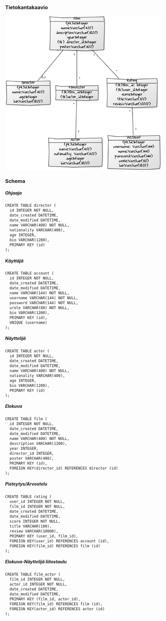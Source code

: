 ### Tietokantakaavio
![tietokantakaavio](https://github.com/antlammi/FilmRatings/blob/master/dokumentaatio/Tietokantakaavio%20v3.png)
### Schema
##### Ohjaaja
  ```
  CREATE TABLE director (
    id INTEGER NOT NULL, 
    date_created DATETIME, 
    date_modified DATETIME, 
    name VARCHAR(400) NOT NULL, 
    nationality VARCHAR(400), 
    age INTEGER, 
    bio VARCHAR(1200), 
    PRIMARY KEY (id)
  );
  ```
##### Käyttäjä
  ```
  CREATE TABLE account (
    id INTEGER NOT NULL, 
    date_created DATETIME, 
    date_modified DATETIME, 
    name VARCHAR(144) NOT NULL, 
    username VARCHAR(144) NOT NULL, 
    password VARCHAR(144) NOT NULL, 
    urole VARCHAR(80) NOT NULL, 
    bio VARCHAR(1200), 
    PRIMARY KEY (id),
    UNIQUE (username)
  );
  ```
  >
##### Näyttelijä
  ```
  CREATE TABLE actor (
    id INTEGER NOT NULL, 
    date_created DATETIME, 
    date_modified DATETIME, 
    name VARCHAR(400) NOT NULL, 
    nationality VARCHAR(400), 
    age INTEGER, 
    bio VARCHAR(1200), 
    PRIMARY KEY (id)
  );
  ```
##### Elokuva
  ```
  CREATE TABLE film (
    id INTEGER NOT NULL, 
    date_created DATETIME, 
    date_modified DATETIME, 
    name VARCHAR(400) NOT NULL, 
    description VARCHAR(1200), 
    year INTEGER, 
    director_id INTEGER, 
    poster VARCHAR(400), 
    PRIMARY KEY (id), 
    FOREIGN KEY(director_id) REFERENCES director (id)
  );
  ```
##### Pisteytys/Arvostelu
  ```
  CREATE TABLE rating (
    user_id INTEGER NOT NULL, 
    film_id INTEGER NOT NULL, 
    date_created DATETIME, 
    date_modified DATETIME, 
    score INTEGER NOT NULL, 
    title VARCHAR(100), 
    review VARCHAR(10000), 
    PRIMARY KEY (user_id, film_id), 
    FOREIGN KEY(user_id) REFERENCES account (id), 
    FOREIGN KEY(film_id) REFERENCES film (id)
  );
  ```
##### Elokuva-Näyttelijä liitostaulu
  ```
  CREATE TABLE film_actor (
    film_id INTEGER NOT NULL, 
    actor_id INTEGER NOT NULL, 
    date_created DATETIME, 
    date_modified DATETIME, 
    PRIMARY KEY (film_id, actor_id), 
    FOREIGN KEY(film_id) REFERENCES film (id), 
    FOREIGN KEY(actor_id) REFERENCES actor (id)
  );
  ```
